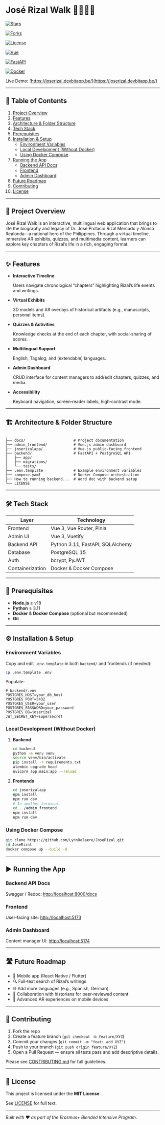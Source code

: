# José Rizal Walk 🚶‍♂️🇵🇭

[![Stars](https://img.shields.io/github/stars/LynnDelaere/JoseRizal?style=flat&label=Stars)](https://github.com/LynnDelaere/JoseRizal/stargazers)

[![Forks](https://img.shields.io/github/forks/LynnDelaere/JoseRizal?style=flat&label=Forks)](https://github.com/LynnDelaere/JoseRizal/network)

[![License](https://img.shields.io/github/license/LynnDelaere/JoseRizal?style=flat)](https://chatgpt.com/c/LICENSE)

[![Vue](https://img.shields.io/badge/Frontend-Vue.js-4fc08d.svg)](https://chatgpt.com/c/6825b410-85e8-8001-b706-15ea25b8e231)

[![FastAPI](https://img.shields.io/badge/Backend-FastAPI-009688.svg)](https://chatgpt.com/c/6825b410-85e8-8001-b706-15ea25b8e231)

[![Docker](https://img.shields.io/badge/Container-Docker-blue.svg)](https://chatgpt.com/c/6825b410-85e8-8001-b706-15ea25b8e231)

Live Demo: [https://joserizal.devbitapp.be/](https://joserizal.devbitapp.be/)

---

## 📖 Table of Contents

1. [Project Overview](https://chatgpt.com/c/6825b410-85e8-8001-b706-15ea25b8e231#project-overview)
2. [Features](https://chatgpt.com/c/6825b410-85e8-8001-b706-15ea25b8e231#features)
3. [Architecture &amp; Folder Structure](https://chatgpt.com/c/6825b410-85e8-8001-b706-15ea25b8e231#architecture--folder-structure)
4. [Tech Stack](https://chatgpt.com/c/6825b410-85e8-8001-b706-15ea25b8e231#tech-stack)
5. [Prerequisites](https://chatgpt.com/c/6825b410-85e8-8001-b706-15ea25b8e231#prerequisites)
6. [Installation &amp; Setup](https://chatgpt.com/c/6825b410-85e8-8001-b706-15ea25b8e231#installation--setup)
   * [Environment Variables](https://chatgpt.com/c/6825b410-85e8-8001-b706-15ea25b8e231#environment-variables)
   * [Local Development (Without Docker)](https://chatgpt.com/c/6825b410-85e8-8001-b706-15ea25b8e231#local-development-without-docker)
   * [Using Docker Compose](https://chatgpt.com/c/6825b410-85e8-8001-b706-15ea25b8e231#using-docker-compose)
7. [Running the App](https://chatgpt.com/c/6825b410-85e8-8001-b706-15ea25b8e231#running-the-app)
   * [Backend API Docs](https://chatgpt.com/c/6825b410-85e8-8001-b706-15ea25b8e231#backend-api-docs)
   * [Frontend](https://chatgpt.com/c/6825b410-85e8-8001-b706-15ea25b8e231#frontend)
   * [Admin Dashboard](https://chatgpt.com/c/6825b410-85e8-8001-b706-15ea25b8e231#admin-dashboard)
8. [Future Roadmap](https://chatgpt.com/c/6825b410-85e8-8001-b706-15ea25b8e231#future-roadmap)
9. [Contributing](https://chatgpt.com/c/6825b410-85e8-8001-b706-15ea25b8e231#contributing)
10. [License](https://chatgpt.com/c/6825b410-85e8-8001-b706-15ea25b8e231#license)

---

## 🚀 Project Overview

José Rizal Walk is an interactive, multilingual web application that brings to life the biography and legacy of Dr. José Protacio Rizal Mercado y Alonso Realonda—a national hero of the Philippines. Through a virtual timeline, immersive AR exhibits, quizzes, and multimedia content, learners can explore key chapters of Rizal’s life in a rich, engaging format.

---

## ✨ Features

* **Interactive Timeline**

  Users navigate chronological “chapters” highlighting Rizal’s life events and writings.
* **Virtual Exhibits**

  3D models and AR overlays of historical artifacts (e.g., manuscripts, personal items).
* **Quizzes & Activities**

  Knowledge checks at the end of each chapter, with social‐sharing of scores.
* **Multilingual Support**

  English, Tagalog, and (extendable) languages.
* **Admin Dashboard**

  CRUD interface for content managers to add/edit chapters, quizzes, and media.
* **Accessibility**

  Keyboard navigation, screen‐reader labels, high‐contrast mode.

---

## 🏗 Architecture & Folder Structure

```
.
├── docs/                      # Project documentation
├── admin_frontend/            # Vue.js admin dashboard
├── joserizalapp/              # Vue.js public‐facing frontend
├── backend/                   # FastAPI + PostgreSQL API
│   ├── app/
│   ├── migrations/
│   └── tests/
├── .env.template              # Example environment variables
├── compose.yaml               # Docker Compose orchestration
├── How to running backend...  # Word doc with backend setup
└── LICENSE
```

---

## 🛠 Tech Stack

| Layer            | Technology                       |
| ---------------- | -------------------------------- |
| Frontend         | Vue 3, Vue Router, Pinia         |
| Admin UI         | Vue 3, Vuetify                   |
| Backend API      | Python 3.11, FastAPI, SQLAlchemy |
| Database         | PostgreSQL 15                    |
| Auth             | bcrypt, PyJWT                    |
| Containerization | Docker & Docker Compose          |

---

## 🔧 Prerequisites

* **Node.js** ≥ v18
* **Python** ≥ 3.11
* **Docker** & **Docker Compose** (optional but recommended)
* **Git**

---

## ⚙️ Installation & Setup

### Environment Variables

Copy and edit `.env.template` in both `backend/` and frontends (if needed):

```bash
cp .env.template .env
```

Populate:

```dotenv
# backend/.env
POSTGRES_HOST=your_db_host
POSTGRES_PORT=5432
POSTGRES_USER=your_user
POSTGRES_PASSWORD=your_password
POSTGRES_DB=joserizal
JWT_SECRET_KEY=supersecret
```

### Local Development (Without Docker)

1. **Backend**
   ```bash
   cd backend
   python -m venv venv
   source venv/bin/activate
   pip install -r requirements.txt
   alembic upgrade head
   uvicorn app.main:app --reload
   ```
2. **Frontends**
   ```bash
   cd joserizalapp
   npm install
   npm run dev
   # In another terminal:
   cd ../admin_frontend
   npm install
   npm run dev
   ```

### Using Docker Compose

```bash
git clone https://github.com/LynnDelaere/JoseRizal.git
cd JoseRizal
docker compose up --build -d
```

---

## ▶️ Running the App

### Backend API Docs

Swagger / Redoc: [http://localhost:8000/docs](http://localhost:8000/docs)

### Frontend

User‐facing site: [http://localhost:5173](http://localhost:5173/)

### Admin Dashboard

Content manager UI: [http://localhost:5174](http://localhost:5174/)

---

## 🛣 Future Roadmap

* 📱 Mobile app (React Native / Flutter)
* 🔍 Full-text search of Rizal’s writings
* 🌐 Add more languages (e.g., Spanish, German)
* 🤝 Collaboration with historians for peer-reviewed content
* 🔬 Advanced AR experiences on mobile devices

---

## 🤝 Contributing

1. Fork the repo
2. Create a feature branch (`git checkout -b feature/XYZ`)
3. Commit your changes (`git commit -m "feat: add XYZ"`)
4. Push to your branch (`git push origin feature/XYZ`)
5. Open a Pull Request — ensure all tests pass and add descriptive details.

Please see [CONTRIBUTING.md](https://chatgpt.com/c/docs/CONTRIBUTING.md) for full guidelines.

---

## 📜 License

This project is licensed under the  **MIT License** .

See [LICENSE](https://chatgpt.com/c/LICENSE) for full text.

---

*Built with ❤️ as part of the Erasmus+ Blended Intensive Program.*

